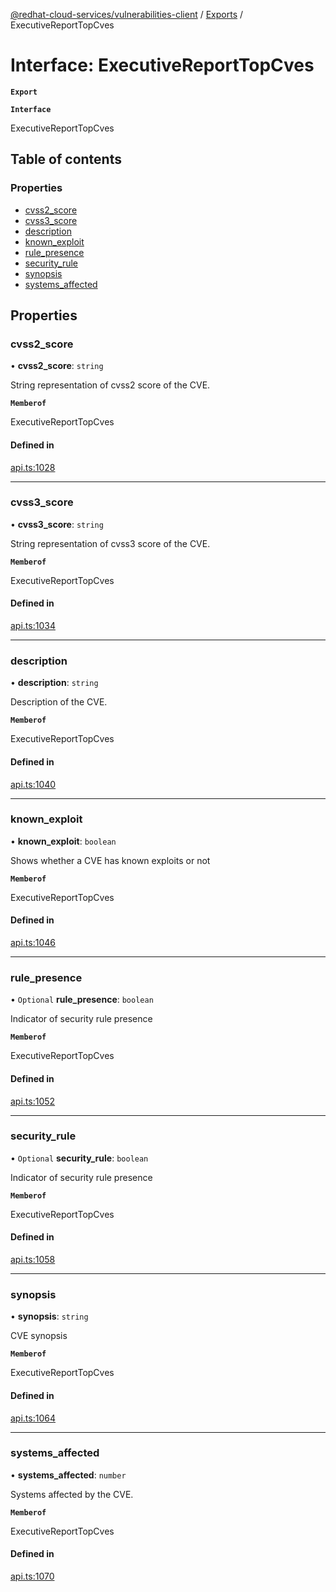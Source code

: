 [@redhat-cloud-services/vulnerabilities-client](../README.md) / [Exports](../modules.md) / ExecutiveReportTopCves

# Interface: ExecutiveReportTopCves

**`Export`**

**`Interface`**

ExecutiveReportTopCves

## Table of contents

### Properties

- [cvss2\_score](ExecutiveReportTopCves.md#cvss2_score)
- [cvss3\_score](ExecutiveReportTopCves.md#cvss3_score)
- [description](ExecutiveReportTopCves.md#description)
- [known\_exploit](ExecutiveReportTopCves.md#known_exploit)
- [rule\_presence](ExecutiveReportTopCves.md#rule_presence)
- [security\_rule](ExecutiveReportTopCves.md#security_rule)
- [synopsis](ExecutiveReportTopCves.md#synopsis)
- [systems\_affected](ExecutiveReportTopCves.md#systems_affected)

## Properties

### cvss2\_score

• **cvss2\_score**: `string`

String representation of cvss2 score of the CVE.

**`Memberof`**

ExecutiveReportTopCves

#### Defined in

[api.ts:1028](https://github.com/RedHatInsights/javascript-clients/blob/master/packages/vulnerabilities/git-api/api.ts#L1028)

___

### cvss3\_score

• **cvss3\_score**: `string`

String representation of cvss3 score of the CVE.

**`Memberof`**

ExecutiveReportTopCves

#### Defined in

[api.ts:1034](https://github.com/RedHatInsights/javascript-clients/blob/master/packages/vulnerabilities/git-api/api.ts#L1034)

___

### description

• **description**: `string`

Description of the CVE.

**`Memberof`**

ExecutiveReportTopCves

#### Defined in

[api.ts:1040](https://github.com/RedHatInsights/javascript-clients/blob/master/packages/vulnerabilities/git-api/api.ts#L1040)

___

### known\_exploit

• **known\_exploit**: `boolean`

Shows whether a CVE has known exploits or not

**`Memberof`**

ExecutiveReportTopCves

#### Defined in

[api.ts:1046](https://github.com/RedHatInsights/javascript-clients/blob/master/packages/vulnerabilities/git-api/api.ts#L1046)

___

### rule\_presence

• `Optional` **rule\_presence**: `boolean`

Indicator of security rule presence

**`Memberof`**

ExecutiveReportTopCves

#### Defined in

[api.ts:1052](https://github.com/RedHatInsights/javascript-clients/blob/master/packages/vulnerabilities/git-api/api.ts#L1052)

___

### security\_rule

• `Optional` **security\_rule**: `boolean`

Indicator of security rule presence

**`Memberof`**

ExecutiveReportTopCves

#### Defined in

[api.ts:1058](https://github.com/RedHatInsights/javascript-clients/blob/master/packages/vulnerabilities/git-api/api.ts#L1058)

___

### synopsis

• **synopsis**: `string`

CVE synopsis

**`Memberof`**

ExecutiveReportTopCves

#### Defined in

[api.ts:1064](https://github.com/RedHatInsights/javascript-clients/blob/master/packages/vulnerabilities/git-api/api.ts#L1064)

___

### systems\_affected

• **systems\_affected**: `number`

Systems affected by the CVE.

**`Memberof`**

ExecutiveReportTopCves

#### Defined in

[api.ts:1070](https://github.com/RedHatInsights/javascript-clients/blob/master/packages/vulnerabilities/git-api/api.ts#L1070)
